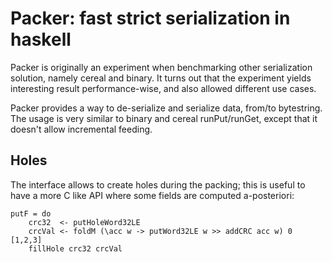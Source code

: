 Packer: fast strict serialization in haskell
============================================

Packer is originally an experiment when benchmarking other serialization
solution, namely cereal and binary. It turns out that the experiment yields
interesting result performance-wise, and also allowed different use cases.

Packer provides a way to de-serialize and serialize data, from/to bytestring.
The usage is very similar to binary and cereal runPut/runGet, except that it
doesn't allow incremental feeding.

Holes
-----

The interface allows to create holes during the packing; this is useful to
have a more C like API where some fields are computed a-posteriori:

    putF = do
        crc32  <- putHoleWord32LE
        crcVal <- foldM (\acc w -> putWord32LE w >> addCRC acc w) 0 [1,2,3]
        fillHole crc32 crcVal
